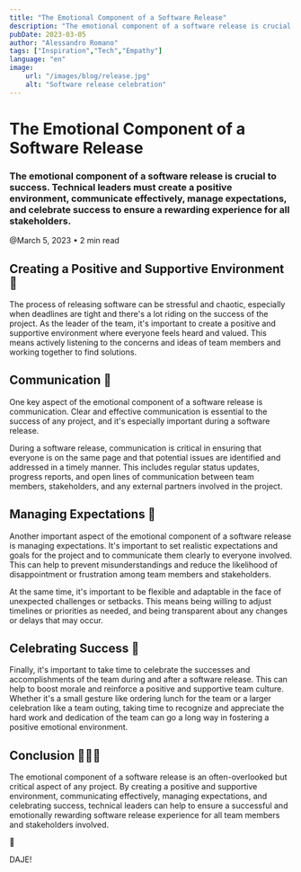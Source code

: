 ```yaml
---
title: "The Emotional Component of a Software Release"
description: "The emotional component of a software release is crucial to success. Technical leaders must create a positive environment, communicate effectively, manage expectations, and celebrate success to ensure a rewarding experience for all stakeholders."
pubDate: 2023-03-05
author: "Alessandro Romano"
tags: ["Inspiration","Tech","Empathy"]
language: "en"
image:
    url: "/images/blog/release.jpg"
    alt: "Software release celebration"
---
```


# The Emotional Component of a Software Release

### **The emotional component of a software release is crucial to success. Technical leaders must create a positive environment, communicate effectively, manage expectations, and celebrate success to ensure a rewarding experience for all stakeholders.**

@March 5, 2023 • 2 min read

## **Creating a Positive and Supportive Environment 🧘**

The process of releasing software can be stressful and chaotic, especially when deadlines are tight and there's a lot riding on the success of the project. As the leader of the team, it's important to create a positive and supportive environment where everyone feels heard and valued. This means actively listening to the concerns and ideas of team members and working together to find solutions.

## **Communication 📢**

One key aspect of the emotional component of a software release is communication. Clear and effective communication is essential to the success of any project, and it's especially important during a software release.

During a software release, communication is critical in ensuring that everyone is on the same page and that potential issues are identified and addressed in a timely manner. This includes regular status updates, progress reports, and open lines of communication between team members, stakeholders, and any external partners involved in the project.

## **Managing Expectations 🤙**

Another important aspect of the emotional component of a software release is managing expectations. It's important to set realistic expectations and goals for the project and to communicate them clearly to everyone involved. This can help to prevent misunderstandings and reduce the likelihood of disappointment or frustration among team members and stakeholders.

At the same time, it's important to be flexible and adaptable in the face of unexpected challenges or setbacks. This means being willing to adjust timelines or priorities as needed, and being transparent about any changes or delays that may occur.

## **Celebrating Success 🥳**

Finally, it's important to take time to celebrate the successes and accomplishments of the team during and after a software release. This can help to boost morale and reinforce a positive and supportive team culture. Whether it's a small gesture like ordering lunch for the team or a larger celebration like a team outing, taking time to recognize and appreciate the hard work and dedication of the team can go a long way in fostering a positive emotional environment.

## **Conclusion 🧑‍🤝‍🧑**

The emotional component of a software release is an often-overlooked but critical aspect of any project. By creating a positive and supportive environment, communicating effectively, managing expectations, and celebrating success, technical leaders can help to ensure a successful and emotionally rewarding software release experience for all team members and stakeholders involved.

🚀

DAJE!